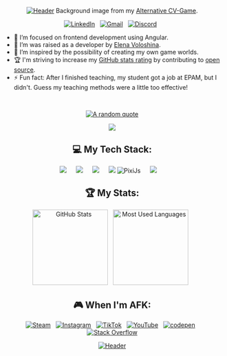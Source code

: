 <div align="center">

<a href="https://east-of-eden.netlify.app/"><img src="https://github.com/user-attachments/assets/2479e192-3e6b-450e-aa89-66cc4184926f" alt="Header"></a>
Background image from my [Alternative CV-Game](https://east-of-eden.netlify.app/).

[![LinkedIn](https://skillicons.dev/icons?i=linkedin)](https://www.linkedin.com/in/mirskyi-dev/) &nbsp;
[![Gmail](https://skillicons.dev/icons?i=gmail)](mailto:blakphantom2@gmail.com?subject=Hello%20Maksym,%20From%20Github) &nbsp;
[![Discord](https://skillicons.dev/icons?i=discord)](https://discordapp.com/users/271235656460533761/) &nbsp;

</div>

- 🔭 I’m focused on frontend development using Angular.
- 🌱 I’m was raised as a developer by [Elena Voloshina](https://github.com/voloshynajelena).
- 📝 I’m inspired by the possibility of creating my own game worlds.
- 🏆 I'm striving to increase my [GitHub stats rating](#🏆-my-stats) by contributing to [open source](https://opensource.com/resources/what-open-source).
- ⚡ Fun fact: After I finished teaching, my student got a job at EPAM, but I didn't. Guess my teaching methods were a little too effective!
&nbsp;

&nbsp;
<div align="center">
  
[![A random quote](https://quotes-github-readme.vercel.app/api?type=horizontal&theme=nord)](https://github.com/piyushsuthar/github-readme-quotes)

![](https://komarev.com/ghpvc/?username=taleynikov&color=blue)
  
## 💻 My Tech Stack:
<img src="https://skillicons.dev/icons?i=git,github,githubactions,gitlab" /> &emsp;
<img src="https://skillicons.dev/icons?i=html,css,sass,js,ts" /> &emsp;
<img src="https://skillicons.dev/icons?i=angular,gulp,npm" /> &emsp;
<img src="https://skillicons.dev/icons?i=threejs" /> 
![PixiJs](https://github.com/user-attachments/assets/fbb82690-9bbf-4392-9618-d7762d2dce78) &emsp;
<img src="https://skillicons.dev/icons?i=webstorm,ps,ae" /> &emsp;

## 🏆 My Stats:

<p>
    <img height=175 alt="GitHub Stats" src="https://github-readme-stats.vercel.app/api?username=taleynikov&show_icons=true&count_private=true&theme=dracula" />&nbsp;&nbsp;
    <img height=175 alt="Most Used Languages" src="https://github-readme-stats.vercel.app/api/top-langs/?username=taleynikov&layout=compact&theme=dracula" />&nbsp;&nbsp;
</p>

## 🎮 When I'm AFK:
<a href="https://steamcommunity.com/id/taleynikov/"><img src="https://img.shields.io/badge/steam-%23000000.svg?style=for-the-badge&logo=steam&logoColor=white" alt="Steam"></a>
&nbsp;
<a href="https://www.instagram.com/taleynikov_dev/"><img src="https://img.shields.io/badge/Instagram-%23E4405F.svg?style=for-the-badge&logo=Instagram&logoColor=white" alt="Instagram"></a>
&nbsp;
<a href="https://www.tiktok.com/@taleynikov_dev"><img src="https://img.shields.io/badge/TikTok-%23000000.svg?style=for-the-badge&logo=TikTok&logoColor=white" alt="TikTok"></a>
&nbsp;
<a href="https://www.youtube.com/@undersidezone4169"><img src="https://img.shields.io/badge/YouTube-%23FF0000.svg?style=for-the-badge&logo=YouTube&logoColor=white" alt="YouTube"></a>
&nbsp;
<a href="https://codepen.io/ShittyWizard"><img src="https://img.shields.io/badge/Codepen-000000?style=for-the-badge&logo=codepen&logoColor=white" alt="codepen"></a>
&nbsp;
<a href="https://stackoverflow.com/users/7099289/taleynikov?tab=profile"><img src="https://img.shields.io/badge/-Stackoverflow-FE7A16?style=for-the-badge&logo=stack-overflow&logoColor=white" alt="Stack Overflow"></a>

<a href="https://east-of-eden.netlify.app/"><img src="https://github.com/user-attachments/assets/5b752287-bf52-4c4d-92ff-fb23e3b839e9" alt="Header"></a>
</div>
